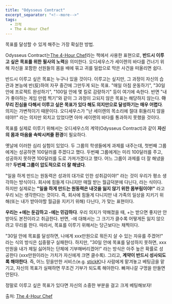 ```yaml
---
title: "Odysseus Contract"
excerpt_separator: "<!--more-->"
tags:
  - 끄적
  - The 4-Hour Chef
---
```


목표를 달성할 수 있게 해주는 가장 확실한 방법.

Odysseus Contract는[The 4-Hour Chef](https://fourhourchef.com/)라는 책에서 사용한 표현으로, **반드시 이루고 싶은 목표를 위한 필사의 노력**을 의미한다. 오디세우스가 세이렌의 바다를 건너기 위해 자신을 포함한 선원들의 몸을 배에 묶고 귀를 밀랍으로 막은 사건을 떠올리면 쉽다.

<!--more-->

반드시 이루고 싶은 목표는 누구나 있을 것이다. 이루고는 싶지만, 그 과정이 자신의 습관과 본능에 반(反)하여 자꾸 중간에 그만두게 되는 목표. "매일 아침 운동하기", "30일 안에 프로젝트 완성하기", "100일 안에 몇 킬로 감량하기" 등이 여기에 속한다. 반면 "내가 좋아하는 게임 만렙 찍기"와 같이 그 과정이 고되지 않은 목표는 해당하지 않는다. **아무리 진심을 다해서 이루고 싶은 목표가 있다 해도 의지만으로 달성하기는 매우 어렵다**. 의지는 가변적이기 때문이다. 오디세우스가 "난 세이렌의 목소리에 절대 휘둘리지 않을테야!!" 라는 의지만 외치고 있었다면 아마 세이렌의 바다를 통과하지 못했을 것이다.

목표를 실제로 이루기 위해서는 오디세우스의 계약(Odysseus Contract)과 같이 **자신의 몸과 마음을 속박시켜줄 환경**이 필요하다.

옛날에 이러한 심리 실험이 있었다. 두 그룹의 학생들에게 과제를 내주는데, 첫번째 그룹에게는 성공하면 100달러를 주겠다고 했다. 두번째 그룹에게는 미리 100달러를 주고, 성공하지 못하면 100달러를 도로 가져가겠다고 했다. 어느 그룹이 과제를 더 잘 해냈을까? **두번째 그룹이 압도적으로 더 잘 해냈다**.

"일을 하게 만드는 원동력은 성과의 대가로 인한 성취감이야!" 라는 것이 우리가 평소 생각하는 방식이다. 회사에 힘들게 다니지만 매월 받는 월급덕분에 다닌다, 라는 식이다. 하지만 실제로는 **"일을 하게 만드는 원동력은 내것을 잃지 않기 위한 몸부림이야!"** 라고 우리 뇌는 생각한다는 것이다. 즉, 회사에 힘들게 다니지만 내 가족의 일상을 지키기 위해(또는 내가 받아야할 월급을 지키기 위해) 다닌다, 가 맞는 표현이다.

**우리는 +에는 둔감하고 -에는 민감하다**. 우리 의지가 약해졌을 때, +는 받으면 좋지만 안받아도 본전이라고 취급한다. 반면, -에 대해서는 그 크기가 클수록 어떻게든 잃지 않으려고 무리를 한다. 따라서, 목표를 이루기 위해서는 당근보다는 채찍이다.

"30일 안에 목표를 달성하면, 나에게 xxx만원으로 뭐든지 살 수 있는 자유를 주겠어!" 라는 식의 방식은 십중팔구 실패한다. 하지만, "30일 안에 목표를 달성하지 못하면, xxx만원을 내가 제일 싫어하는 단체에 기부해버리겠어!" 라는 방식은 아주 높은 확률로 성공한다 (xxx만원이라는 가치가 자신에게 크면 클수록). 그리고, **계약이 반드시 성사되도록 해야한다**. 즉, 어느 믿을만한 서비스(e.g. [stickK](https://www.stickk.com/))나 사람에게 맡겨놓고 베팅금을 맡기고, 자신의 목표가 실패하면 무조건 기부가 되도록 해야한다. 빠져나갈 구멍을 만들면 안된다.

정말로 이루고 싶은 목표가 있다면 자신의 소중한 부분을 걸고 크게 베팅해보자!

출처: [The 4-Hour Chef](https://fourhourchef.com/)
